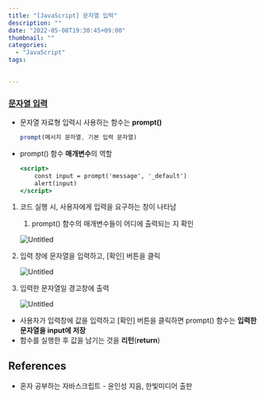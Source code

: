 ```yaml
---
title: "[JavaScript] 문자열 입력"
description: ""
date: "2022-05-08T19:30:45+09:00"
thumbnail: ""
categories:
  - "JavaScript"
tags:
 

---
```

<!--more-->

### <u>문자열 입력</u>

- 문자열 자료형 입력시 사용하는 함수는 **prompt()**

   ```jsx
   prompt(메시지 문자열, 기본 입력 문자열)
   ```

- prompt() 함수 **매개변수**의 역할

   ```jsx
   <script>
       const input = prompt('message', '_default')
       alert(input)
   </script>
   ```

1. 코드 실행 시, 사용자에게 입력을 요구하는 창이 나타남
    1. prompt() 함수의 매개변수들이 어디에 출력되는 지 확인
    
    ![Untitled](/images/lang_javascript/JavaScript_문자열_입력/Untitled.png)
    
2. 입력 창에 문자열을 입력하고, [확인] 버튼을 클릭
    
    ![Untitled](/images/lang_javascript/JavaScript_문자열_입력/Untitled%201.png)
    
3. 입력한 문자열일 경고창에 출력
    
    ![Untitled](/images/lang_javascript/JavaScript_문자열_입력/Untitled%202.png)
    
- 사용자가 입력창에 값을 입력하고 [확인] 버튼을 클릭하면 prompt() 함수는 **입력한 문자열을 input에 저장**
- 함수를 실행한 후 값을 남기는 것을 **리턴**(**return**)

## References

- 혼자 공부하는 자바스크립트 - 윤인성 지음, 한빛미디어 출판
